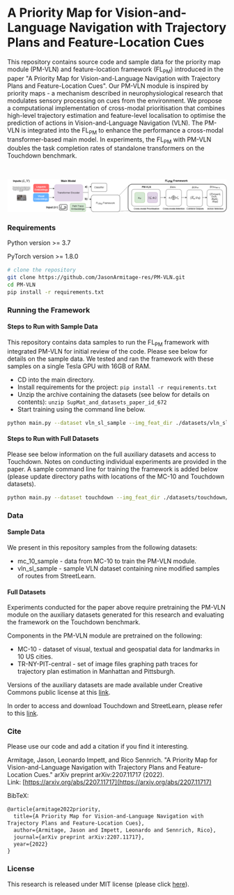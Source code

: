 # A Priority Map for Vision-and-Language Navigation with Trajectory Plans and Feature-Location Cues

This repository contains source code and sample data for the priority map module (PM-VLN) and feature-location framework (FL<sub>PM</sub>) introduced in the paper "A Priority Map for Vision-and-Language Navigation with Trajectory Plans and Feature-Location Cues". Our PM-VLN module is inspired by priority maps - a mechanism described in neurophysiological research that modulates sensory processing on cues from the environment. We propose a computational implementation of cross-modal prioritisation that combines high-level trajectory estimation and feature-level localisation to optimise the prediction of actions in Vision-and-Language Navigation (VLN). The PM-VLN is integrated into the FL<sub>PM</sub> to enhance the performance a cross-modal transformer-based main model. In experiments, the FL<sub>PM</sub> with PM-VLN doubles the task completion rates of standalone transformers on the Touchdown benchmark.

<br/>

![system](/fig_flpm.png)

### Requirements
Python version >= 3.7

PyTorch version >= 1.8.0

``` bash
# clone the repository
git clone https://github.com/JasonArmitage-res/PM-VLN.git
cd PM-VLN
pip install -r requirements.txt
```

### Running the Framework
#### Steps to Run with Sample Data
This repository contains data samples to run the FL<sub>PM</sub> framework with integrated PM-VLN for initial review of the code. Please see below for details on the sample data. We tested and ran the framework with these samples on a single Tesla GPU with 16GB of RAM.   

- CD into the main directory.
- Install requirements for the project: ```pip install -r requirements.txt ```
- Unzip the archive containing the datasets (see below for details on contents): ```unzip SupMat_and_datasets_paper_id_672```
- Start training using the command line below.

``` bash
python main.py --dataset vln_sl_sample --img_feat_dir ./datasets/vln_sl_sample/features/ --pt_feat_dir ./datasets/vln_sl_sample/pt_features/ --hidden_dim 256 --model vbforvln --vln_batch_size 2 --fl_batch_size 5 --max_num_epochs 1 --exp_name train_sample_new --store_ckpt_every_epoch True --fl_dir datasets/mc_10_sample --fl_dataset mc_10 --fl_feat_dir datasets/mc_10_sample/features --fl_pt_feat_dir datasets/mc_10_sample/pt_features --max_instr_len 180 --max_window_len 80 --max_t_v_len 140 > flpm_sample_out.txt
```

#### Steps to Run with Full Datasets
Please see below information on the full auxiliary datasets and access to Touchdown. Notes on conducting individual experiments are provided in the paper. A sample command line for training the framework is added below (please update directory paths with locations of the MC-10 and Touchdown datasets).

``` bash
python main.py --dataset touchdown --img_feat_dir ./datasets/touchdown/features/ --pt_feat_dir ./datasets/touchdown/pt_features/ --hidden_dim 256 --model vbforvln --vln_batch_size 30 --fl_batch_size 60 --max_num_epochs 80 --exp_name train_new --store_ckpt_every_epoch True --fl_dir datasets/mc_10 --fl_dataset mc_10 --fl_feat_dir datasets/mc_10/features --fl_pt_feat_dir datasets/mc_10/pt_features --max_instr_len 180 --max_window_len 80 --max_t_v_len 140 > flpm_full_out.txt
```

### Data
#### Sample Data
We present in this repository samples from the following datasets:
  - mc_10_sample - data from MC-10 to train the PM-VLN module.
  - vln_sl_sample - sample VLN dataset containing nine modified samples of routes from StreetLearn.
#### Full Datasets
Experiments conducted for the paper above require pretraining the PM-VLN module on the auxiliary datasets generated for this research and evaluating the framework on the Touchdown benchmark.

Components in the PM-VLN module are pretrained on the following:
  - MC-10 - dataset of visual, textual and geospatial data for landmarks in 10 US cities.
  - TR-NY-PIT-central - set of image files graphing path traces for trajectory plan estimation in Manhattan and Pittsburgh. 

Versions of the auxiliary datasets are made available under Creative Commons public license at this [link](https://zenodo.org/record/6891965#.YtwoS3ZBxD8).

In order to access and download Touchdown and StreetLearn, please refer to this [link](https://sites.google.com/view/streetlearn/touchdown).

### Cite
Please use our code and add a citation if you find it interesting.

Armitage, Jason, Leonardo Impett, and Rico Sennrich. "A Priority Map for Vision-and-Language Navigation with Trajectory Plans and Feature-Location Cues." arXiv preprint arXiv:2207.11717 (2022). <br/>
Link: [https://arxiv.org/abs/2207.11717](https://arxiv.org/abs/2207.11717)

BibTeX:
```
@article{armitage2022priority,
  title={A Priority Map for Vision-and-Language Navigation with Trajectory Plans and Feature-Location Cues},
  author={Armitage, Jason and Impett, Leonardo and Sennrich, Rico},
  journal={arXiv preprint arXiv:2207.11717},
  year={2022}
}
```

### License
This research is released under MIT license (please click [here](https://github.com/JasonArmitage-res/PM-VLN/blob/main/LICENSE)).
